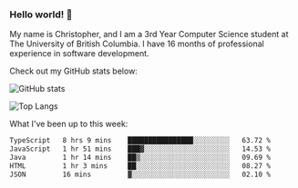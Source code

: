 ### Hello world! 👋
My name is Christopher, and I am a 3rd Year Computer Science student at The University of British Columbia. I have 16 months of professional experience in software development.


Check out my GitHub stats below: 

![GitHub stats](https://github-readme-stats-chrishadrian.vercel.app/api?username=chrishadrian&hide=contribs,issues&count_private=true&show_icons=true&theme=tokyonight)

![Top Langs](https://github-readme-stats-chrishadrian.vercel.app/api/top-langs/?username=chrishadrian&exclude_repo=prodify,cpsc221&layout=compact&theme=tokyonight&langs_count=4)

What I've been up to this week:
<!--START_SECTION:waka-->

```txt
TypeScript   8 hrs 9 mins    ████████████████░░░░░░░░░   63.72 %
JavaScript   1 hr 51 mins    ███▓░░░░░░░░░░░░░░░░░░░░░   14.53 %
Java         1 hr 14 mins    ██▒░░░░░░░░░░░░░░░░░░░░░░   09.69 %
HTML         1 hr 3 mins     ██░░░░░░░░░░░░░░░░░░░░░░░   08.27 %
JSON         16 mins         ▓░░░░░░░░░░░░░░░░░░░░░░░░   02.10 %
```

<!--END_SECTION:waka-->
<!-- [![willianrod's wakatime stats](https://github-readme-stats.vercel.app/api/wakatime?username=chrishadrian)](https://github.com/anuraghazra/github-readme-stats) -->

<!--
- 🔭 I’m currently working on ...
- 🌱 I’m currently learning ...
- 👯 I’m looking to collaborate on ...
- 🤔 I’m looking for help with ...
- 💬 Ask me about ...
- 📫 How to reach me: ...
- 😄 Pronouns: ...
- ⚡ Fun fact: ...
-->
